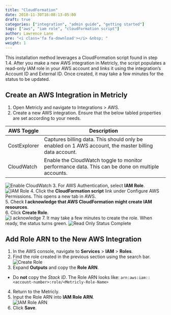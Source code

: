```yaml
---
title: "CloudFormation"
date: 2018-11-30T16:08:13-05:00
draft: true
categories: ["integration", "admin guide", "getting started"]
tags: ["aws", "iam role", "cloudFormation script"]
author: Lawrence Lane
pre: "<i class='fa fa-download'></i> &nbsp; "
weight: 1
---
```

This installation method leverages a CloudFormation script found in step 1.4. After you make a new AWS integration in Metricly, the script populates a read-only IAM role in your AWS account and links it using the integration’s Account ID and External ID. Once created, it may take a few minutes for the status to be updated.

## Create an AWS Integration in Metricly  
1. Open Metricly and navigate to Integrations > AWS.  
2. Create a new AWS integration. Ensure that the below tabled properties are set according to your needs.

| AWS Toggle   | Description |
|--------------|---------------------------------------------------------------|
| CostExplorer | Captures billing data. This should only be enabled on 1 AWS account, the master billing data account. |
| CloudWatch   | Enable the CloudWatch toggle to monitor performance data. This can be done on multiple accounts. |  
![Enable CloudWatch](/images/AWS-CloudFormation-Installation/enable-cloudwatch.png)
3. For AWS Authentication, select **IAM Role**.  
![IAM Role](/images/AWS-CloudFormation-Installation/iam-role.png)
4. Click the **CloudFormation script** link under Configure AWS Permissions. This opens a new tab in AWS.  
5. Check **I acknowledge that AWS CloudFormation might create IAM resources**.  
6. Click **Create Role**.  
![I acknowledge](/images/AWS-CloudFormation-Installation/i-acknowledge.png)
7. It may take a few minutes to create the role. When ready, the status turns green.
![Read Only Status Complete](/images/AWS-CloudFormation-Installation/read-only-status-complete.png)

## Add Role ARN to the New AWS Integration
1. In the AWS console, navigate to **Services** > **IAM** > **Roles**.  
2. Find the role created in the previous section using the search bar.  
![Create Role](/images/AWS-CloudFormation-Installation/create-role.png)
3. Expand **Outputs** and copy the **Role ARN**.  
 - Do **not** copy the _Stack ID_. The Role ARN looks like: `arn:aws:iam::<account-number>:role/<Metricly-Role-Name>`
4. Return to the Metricly.   
5. Input the Role ARN into **IAM Role ARN**.  
![IAM Role ARN](/images/AWS-CloudFormation-Installation/iam-role-arn.png)
6. Click **Save**.  
